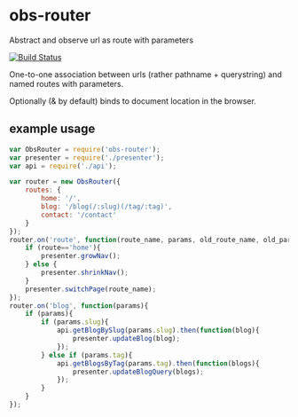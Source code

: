 # obs-router

Abstract and observe url as route with parameters

[![Build Status](https://travis-ci.org/zenflow/waitr.svg?branch=master)](https://travis-ci.org/zenflow/waitr)

One-to-one association between urls (rather pathname + querystring) and named routes with parameters. 

Optionally (& by default) binds to document location in the browser.

## example usage

```js
var ObsRouter = require('obs-router');
var presenter = require('./presenter');
var api = require('./api');

var router = new ObsRouter({
    routes: {
        home: '/',
        blog: '/blog(/:slug)(/tag/:tag)',
        contact: '/contact'
    }
});
router.on('route', function(route_name, params, old_route_name, old_params){
    if (route=='home'){
        presenter.growNav();
    } else { 
        presenter.shrinkNav();
    }
    presenter.switchPage(route_name);
});
router.on('blog', function(params){
    if (params){
        if (params.slug){
            api.getBlogBySlug(params.slug).then(function(blog){
                presenter.updateBlog(blog);
            });
        } else if (params.tag){
            api.getBlogsByTag(params.tag).then(function(blogs){
                presenter.updateBlogQuery(blogs);
            });
        }
    }
});
```